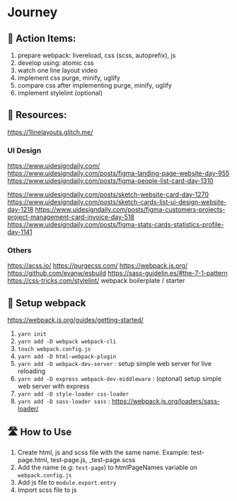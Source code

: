 # Journey

## 🎯 Action Items:
1. prepare webpack: livereload, css (scss, autoprefix), js
1. develop using: atomic css
1. watch one line layout video
1. implement css purge, minify, uglify
1. compare css after implementing purge, minify, uglify
1. implement stylelint (optional)


## 🧩 Resources:
https://1linelayouts.glitch.me/

### UI Design
https://www.uidesigndaily.com/
https://www.uidesigndaily.com/posts/figma-landing-page-website-day-955
https://www.uidesigndaily.com/posts/figma-people-list-card-day-1310

https://www.uidesigndaily.com/posts/sketch-website-card-day-1270
https://www.uidesigndaily.com/posts/sketch-cards-list-ui-design-website-day-1218
https://www.uidesigndaily.com/posts/figma-customers-projects-project-management-card-invoice-day-518
https://www.uidesigndaily.com/posts/figma-stats-cards-statistics-profile-day-1141

### Others
https://acss.io/
https://purgecss.com/
https://webpack.js.org/
https://github.com/evanw/esbuild
https://sass-guidelin.es/#the-7-1-pattern
https://css-tricks.com/stylelint/
webpack boilerplate / starter


## 🔧 Setup webpack
https://webpack.js.org/guides/getting-started/
1. `yarn init`
1. `yarn add -D webpack webpack-cli`
1. `touch webpack.config.js`
1. `yarn add -D html-webpack-plugin`
1. `yarn add -D webpack-dev-server` : setup simple web server for live reloading
1. `yarn add -D express webpack-dev-middleware` : (optonal) setup simple web server with express
1. `yarn add -D style-loader css-loader`
1. `yarn add -D sass-loader sass` : https://webpack.js.org/loaders/sass-loader/


## 🛣 How to Use
1. Create html, js and scss file with the same name. Example: test-page.html, test-page.js, _test-page.scss
2. Add the name (e.g: `test-page`) to htmlPageNames variable on `webpack.config.js`
3. Add js file to `module.export.entry`
4. Import scss file to js
